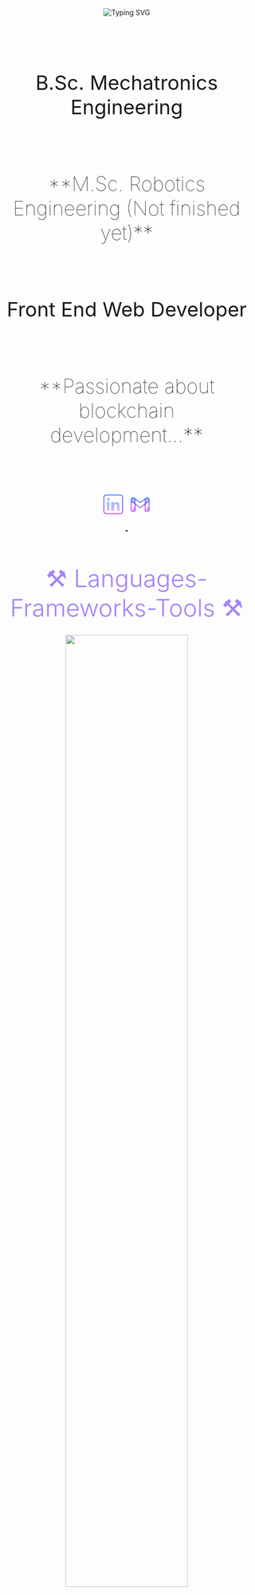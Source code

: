 <div align="center">
<img src="https://readme-typing-svg.demolab.com?font=Roboto&weight=100&size=62&duration=3000&pause=1000&color=A383F7&center=true&vCenter=true&multiline=true&random=false&width=1000&height=220&lines=Hi+there%2C+;I'm+a+Full+Stack+Blockchain+Developer" alt="Typing SVG" />
</div>
<br><br>
<br><br>
<h2>
<div id="contents" align="center"> 
    <div >
        <div align="center">
            <p style="font-weight:400; font-size: 2.5rem;">B.Sc. Mechatronics Engineering</p>
            <br>
            <p style="font-weight:100; font-size: 2.5rem;">**M.Sc. Robotics Engineering (Not finished yet)**</p>
            <br>
            <p style="font-weight:400; font-size: 2.5rem;">Front End Web Developer</p>
            <br>
            <p style="font-weight:100; font-size: 2.5rem;">**Passionate about blockchain development...**</p>
            <br>
        </div>
    <div>
    <a href="mailto:egedoruksayin@gmail.com">
    <svg xmlns="http://www.w3.org/2000/svg" x="0px" y="0px" width="50" height="100" viewBox="0 0 64 64">
<linearGradient id="SUJNhpmDQDF27Y3OfwgfYa_44019_gr1" x1="19" x2="19" y1="24.858" y2="49.041" gradientUnits="userSpaceOnUse" spreadMethod="reflect"><stop offset="0" stop-color="#6dc7ff"></stop><stop offset="1" stop-color="#e6abff"></stop></linearGradient><path fill="url(#SUJNhpmDQDF27Y3OfwgfYa_44019_gr1)" fill-rule="evenodd" d="M22 48L22 26 16 26 16 48 22 48z" clip-rule="evenodd"></path><linearGradient id="SUJNhpmDQDF27Y3OfwgfYb_44019_gr2" x1="19.382" x2="19.382" y1="15.423" y2="23.341" gradientUnits="userSpaceOnUse" spreadMethod="reflect"><stop offset="0" stop-color="#6dc7ff"></stop><stop offset="1" stop-color="#e6abff"></stop></linearGradient><path fill="url(#SUJNhpmDQDF27Y3OfwgfYb_44019_gr2)" fill-rule="evenodd" d="M19.358,23c2.512,0,4.076-1.474,4.076-3.554 c-0.047-2.126-1.564-3.649-4.028-3.649c-2.465,0-4.076,1.475-4.076,3.601c0,2.08,1.563,3.602,3.981,3.602H19.358L19.358,23z" clip-rule="evenodd"></path><linearGradient id="SUJNhpmDQDF27Y3OfwgfYc_44019_gr3" x1="37.386" x2="37.386" y1="14.125" y2="49.525" gradientUnits="userSpaceOnUse" spreadMethod="reflect"><stop offset="0" stop-color="#6dc7ff"></stop><stop offset="1" stop-color="#e6abff"></stop></linearGradient><path fill="url(#SUJNhpmDQDF27Y3OfwgfYc_44019_gr3)" fill-rule="evenodd" d="M26.946,48H34V35.911c0-0.648,0.122-1.295,0.313-1.758 c0.52-1.295,1.877-2.635,3.867-2.635c2.607,0,3.821,1.988,3.821,4.901V48h6V35.588c0-6.657-3.085-9.498-7.826-9.498 c-3.886,0-5.124,1.91-6.072,3.91H34v-4h-7.054c0.095,2-0.175,22-0.175,22H26.946z" clip-rule="evenodd"></path><linearGradient id="SUJNhpmDQDF27Y3OfwgfYd_44019_gr4" x1="32" x2="32" y1="6.5" y2="57.5" gradientUnits="userSpaceOnUse" spreadMethod="reflect"><stop offset="0" stop-color="#1a6dff"></stop><stop offset="1" stop-color="#c822ff"></stop></linearGradient><path fill="url(#SUJNhpmDQDF27Y3OfwgfYd_44019_gr4)" d="M50,57H14c-3.859,0-7-3.141-7-7V14c0-3.859,3.141-7,7-7h36c3.859,0,7,3.141,7,7v36 C57,53.859,53.859,57,50,57z M14,9c-2.757,0-5,2.243-5,5v36c0,2.757,2.243,5,5,5h36c2.757,0,5-2.243,5-5V14c0-2.757-2.243-5-5-5H14z"></path>
</svg>
  </a>
  <a href="www.linkedin.com/in/ege-doruk-sayın-772212169" target="_blank">
    <svg xmlns="http://www.w3.org/2000/svg" x="0px" y="0px" width="50" height="100" viewBox="0 0 64 64">
<linearGradient id="SVGID_1__l8GURTKU12XE_gr1" x1="14" x2="14" y1="16.447" y2="24.493" gradientUnits="userSpaceOnUse"><stop offset="0" stop-color="#8cc5fc"></stop><stop offset="1" stop-color="#d5a8fb"></stop></linearGradient><path fill="url(#SVGID_1__l8GURTKU12XE_gr1)" d="M18.9,17.8l-3.5-2.5c-1.6-0.7-3.5-0.5-4.8,0.7c-1,1-1.6,2.3-1.6,3.9v3.6l10,7.4V18.5L18.9,17.8L18.9,17.8z"></path><linearGradient id="SVGID_2__l8GURTKU12XE_gr2" x1="50" x2="50" y1="16.447" y2="24.493" gradientUnits="userSpaceOnUse"><stop offset="0" stop-color="#8cc5fc"></stop><stop offset="1" stop-color="#d5a8fb"></stop></linearGradient><path fill="url(#SVGID_2__l8GURTKU12XE_gr2)" d="M55,23.5v-3.6c0-1.5-0.6-2.8-1.6-3.8c0,0,0,0,0,0c-1.5-1.5-3.9-1.5-5.5-0.3l-2.7,2l0,0L45,18.5v12.4L55,23.5z"></path><linearGradient id="SVGID_3__l8GURTKU12XE_gr3" x1="32" x2="32" y1="12.957" y2="49.383" gradientUnits="userSpaceOnUse"><stop offset="0" stop-color="#1a6dff"></stop><stop offset="1" stop-color="#c822ff"></stop></linearGradient><path fill="url(#SVGID_3__l8GURTKU12XE_gr3)" d="M54.1,15.3c-1.8-1.8-4.7-1.9-6.8-0.4l-2.7,2c0,0,0,0,0,0L32,26.3L19.5,17c0,0,0,0,0,0c0,0,0,0,0,0l-2.7-2	c-2.1-1.6-5-1.4-6.8,0.4C8.7,16.6,8,18.2,8,19.9v26.7c0,1.9,1.6,3.5,3.5,3.5H19c0.6,0,1-0.4,1-1V32.9l11.4,8.4	c0.2,0.1,0.4,0.2,0.6,0.2s0.4-0.1,0.6-0.2L44,32.9v16.2c0,0.6,0.4,1,1,1h7.5c2.1,0,3.5-1.3,3.5-3.1V19.9	C56,18.2,55.3,16.6,54.1,15.3z M10,19.9c0-1.2,0.5-2.3,1.3-3.1c0.6-0.6,1.4-0.9,2.2-0.9c0.7,0,1.4,0.2,2.1,0.7l2.5,1.8	c0,0,0,0.1,0,0.1v10.4L10,23V19.9z M11.5,48.1c-0.8,0-1.5-0.7-1.5-1.5V25.5l8,5.9V40h-3v2h3v2h-5v2h5v2.1H11.5z M44,30.4l-12,8.9	l-12-8.9V19.9l11.4,8.4c0.2,0.1,0.4,0.2,0.6,0.2s0.4-0.1,0.6-0.2L44,19.9V30.4z M48.5,16.6c1.3-1,3.1-0.9,4.3,0.2	c0.8,0.8,1.3,1.9,1.3,3.1V23l-8,5.9V18.5c0,0,0-0.1,0-0.1L48.5,16.6z M52.5,48.1H46V31.4l8-5.9V40h-3v2h3v2h-5v2h5v1	C54,48,53,48.1,52.5,48.1z"></path>
</svg>
  </a>
    </div>
  </div>
</div>
</h2>
<br>
<h2>
<div align="center" style="color: #A383F7; font-size:3rem; font-weight:300">⚒️ Languages-Frameworks-Tools ⚒️</div>
<br>
<div align="center">
    <img src="https://skillicons.dev/icons?i=py,js,html,css,sass,solidity,swift,cpp,bash&perline=9" style="width: 70%;"/>
    <br>
    <br>
    <img src="https://skillicons.dev/icons?i=react,nextjs,tailwind,bootstrap,redux,express,mongodb,nodejs,firebase,apollo&perline=5" style="width: 70%;"/>
    <br>
    <br>
    <img src="https://skillicons.dev/icons?i=github,git,figma,remix,graphql,ipfs,postman,autocad&perline=8" style="width: 70%;"/>
</div>
<br>
</h2>
<h2 align="center">
  <img width=325 align="center" src="https://github-readme-stats-salesp07.vercel.app/api/top-langs/?username=salesp07&hide=HTML&langs_count=8&layout=compact&theme=react&border_radius=10&size_weight=0.5&count_weight=0.5&exclude_repo=github-readme-stats" alt="top langs" />
  <br><br>
</h2>
